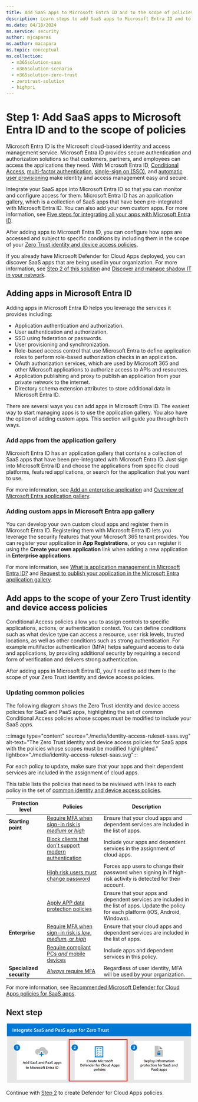 ```yaml
---
title: Add SaaS apps to Microsoft Entra ID and to the scope of policies 
description: Learn steps to add SaaS apps to Microsoft Entra ID and to the scope of identity and device policies.
ms.date: 04/18/2024
ms.service: security
author: mjcaparas
ms.author: macapara
ms.topic: conceptual
ms.collection:
  -	m365solution-saas
  -	m365solution-scenario
  -	m365solution-zero-trust
  -	zerotrust-solution
  - highpri
---
```


# Step 1: Add SaaS apps to Microsoft Entra ID and to the scope of policies 

<!---
Many organizations rely on SaaS apps to run business workflows. The ease of use, cost effectiveness, and scalability makes it a viable solution for organizations to adopt. Because of the amount information and access to valuable resources these apps have, proper measures must be in place to secure these business-critical apps.
--->

Microsoft Entra ID is the Microsoft cloud-based identity and access management service. Microsoft Entra ID provides secure authentication and authorization solutions so that customers, partners, and employees can access the applications they need. With Microsoft Entra ID, [Conditional Access](/azure/active-directory/conditional-access/overview), [multi-factor authentication](/azure/active-directory/authentication/concept-mfa-howitworks), [single-sign on (SSO)](/azure/active-directory/hybrid/how-to-connect-sso), and [automatic user provisioning](/azure/active-directory/app-provisioning/user-provisioning) make identity and access management easy and secure.

Integrate your SaaS apps into Microsoft Entra ID so that you can monitor and configure access for them. Microsoft Entra ID has an application gallery, which is a collection of SaaS apps that have been pre-integrated with Microsoft Entra ID. You can also add your own custom apps. For more information, see [Five steps for integrating all your apps with Microsoft Entra ID](/entra/fundamentals/five-steps-to-full-application-integration).

After adding apps to Microsoft Entra ID, you can configure how apps are accessed and subject to specific conditions by including them in the scope of your [Zero Trust identity and device access policies](/microsoft-365/security/office-365-security/zero-trust-identity-device-access-policies-overview). 

If you already have Microsoft Defender for Cloud Apps deployed, you can discover SaaS apps that are being used in your organization. For more information, see [Step 2 of this solution](create-policies.md) and [Discover and manage shadow IT in your network](/defender-cloud-apps/tutorial-shadow-it).

<a name='adding-apps-in-azure-ad'></a>

## Adding apps in Microsoft Entra ID

Adding apps in Microsoft Entra ID helps you leverage the services it provides including:

- Application authentication and authorization.
- User authentication and authorization.
- SSO using federation or passwords.
- User provisioning and synchronization.
- Role-based access control that use Microsoft Entra to define application roles to perform role-based authorization checks in an application.
- OAuth authorization services, which are used by Microsoft 365 and other Microsoft applications to authorize access to APIs and resources.
- Application publishing and proxy to publish an application from your private network to the internet.
- Directory schema extension attributes to store additional data in Microsoft Entra ID.

There are several ways you can add apps in Microsoft Entra ID. The easiest way to start managing apps is to use the application gallery. You also have the option of adding custom apps. This section will guide you through both ways. 

### Add apps from the application gallery

Microsoft Entra ID has an application gallery that contains a collection of SaaS apps that have been pre-integrated with Microsoft Entra ID. Just sign into Microsoft Entra ID and choose the applications from specific cloud platforms, featured applications, or search for the application that you want to use.

For more information, see [Add an enterprise application](/azure/active-directory/manage-apps/add-application-portal#add-an-enterprise-application) and [Overview of Microsoft Entra application gallery](/azure/active-directory/manage-apps/overview-application-gallery).

<a name='adding-custom-apps-in-azure-ad-app-gallery'></a>

### Adding custom apps in Microsoft Entra app gallery

You can develop your own custom cloud apps and register them in Microsoft Entra ID. Registering them with Microsoft Entra ID lets you leverage the security features that your Microsoft 365 tenant provides. You can register your application in **App Registrations**, or you can register it using the **Create your own application** link when adding a new application in **Enterprise applications**.

For more information, see [What is application management in Microsoft Entra ID?](/entra/identity/enterprise-apps/what-is-application-management) and [Request to publish your application in the Microsoft Entra application gallery](/azure/active-directory/manage-apps/v2-howto-app-gallery-listing).

## Add apps to the scope of your Zero Trust identity and device access policies

Conditional Access policies allow you to assign controls to specific applications, actions, or authentication context. You can define conditions such as what device type can access a resource, user risk levels, trusted locations, as well as other conditions such as strong authentication. For example multifactor authentication (MFA) helps safeguard access to data and applications, by providing additional security by requiring a second form of verification and delivers strong authentication. 

After adding apps in Microsoft Entra ID, you'll need to add them to the scope of your Zero Trust identity and device access policies. 

### Updating common policies 

The following diagram shows the Zero Trust identity and device access policies for SaaS and PaaS apps, highlighting the set of common Conditional Access policies whose scopes must be modified to include your SaaS apps.

:::image type="content" source="./media/identity-access-ruleset-saas.svg" alt-text="The Zero Trust identity and device access policies for SaaS apps with the policies whose scopes must be modified highlighted." lightbox="./media/identity-access-ruleset-saas.svg":::

For each policy to update, make sure that your apps and their dependent services are included in the assignment of cloud apps.

This table lists the policies that need to be reviewed with links to each policy in the set of [common identity and device access policies](/microsoft-365/security/office-365-security/microsoft-365-policies-configurations).

|Protection level|Policies|Description|
|---|---|---|
| **Starting point** | [Require MFA when sign-in risk is *medium* or *high*](/microsoft-365/security/office-365-security/identity-access-policies#require-mfa-based-on-sign-in-risk) | Ensure that your cloud apps and dependent services are included in the list of apps. |
| | [Block clients that don't support modern authentication](/microsoft-365/security/office-365-security/identity-access-policies#block-clients-that-dont-support-multi-factor) | Include your apps and dependent services in the assignment of cloud apps.|
| | [High risk users must change password](/microsoft-365/security/office-365-security/identity-access-policies#high-risk-users-must-change-password) | Forces app users to change their password when signing in if high-risk activity is detected for their account. |
| | [Apply APP data protection policies](/microsoft-365/security/office-365-security/identity-access-policies#apply-app-data-protection-policies) | Ensure that your apps and dependent services are included in the list of apps. Update the policy for each platform (iOS, Android, Windows). |
| **Enterprise** | [Require MFA when sign-in risk is *low*, *medium*, or *high*](/microsoft-365/security/office-365-security/identity-access-policies#require-mfa-based-on-sign-in-risk) | Ensure that your cloud apps and dependent services are included in the list of apps. |
| | [Require compliant PCs *and* mobile devices](/microsoft-365/security/office-365-security/identity-access-policies#require-compliant-pcs-and-mobile-devices) | Include apps and dependent services in this policy. |
| **Specialized security** | [*Always* require MFA](/microsoft-365/security/office-365-security/identity-access-policies#require-mfa-based-on-sign-in-risk) | Regardless of user identity, MFA will be used by your organization.  |

For more information, see [Recommended Microsoft Defender for Cloud Apps policies for SaaS apps](/microsoft-365/security/office-365-security/mcas-saas-access-policies). 

## Next step

[![The steps for integrating and protecting SaaS apps with Step 2 hightlighted.](./media/saas-zt-steps-2.png)](create-policies.md)

Continue with [Step 2](create-policies.md) to create Defender for Cloud Apps policies.
